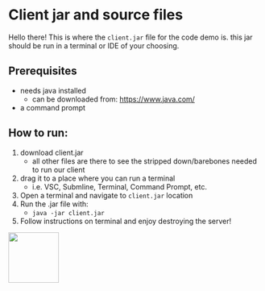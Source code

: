 # Client jar and source files
Hello there! This is where the `client.jar` file for the code demo is. this jar should be run in a terminal or IDE of your choosing.

## Prerequisites
- needs java installed
  - can be downloaded from: https://www.java.com/
- a command prompt

## How to run:
1. download client.jar
    - all other files are there to see the stripped down/barebones needed to run our client
2. drag it to a place where you can run a terminal
    - i.e. VSC, Submline, Terminal, Command Prompt, etc.
3. Open a terminal and navigate to `client.jar` location
4. Run the .jar file with:
    - `java -jar client.jar`
5. Follow instructions on terminal and enjoy destroying the server!

<img src="https://cdn.betterttv.net/emote/61f31daf06fd6a9f5be2680d/3x" width = "100">
